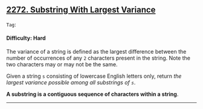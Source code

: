 ## [2272. Substring With Largest Variance](https://leetcode.com/problems/substring-with-largest-variance/)

```Tag```:

#### Difficulty: Hard

The variance of a string is defined as the largest difference between the number of occurrences of any ```2``` characters present in the string. Note the two characters may or may not be the same.

Given a string ```s``` consisting of lowercase English letters only, return _the largest variance possible among all substrings of ```s```_.

__A substring is a contiguous sequence of characters within a string__.

---
